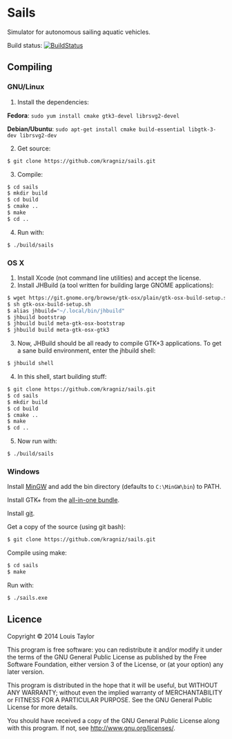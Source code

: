 Sails
====

Simulator for autonomous sailing aquatic vehicles.

Build status: [![BuildStatus](https://travis-ci.org/kragniz/sails.png?branch=master)](https://travis-ci.org/kragniz/sails)

Compiling
---------

### GNU/Linux

  1. Install the dependencies:

  __Fedora__: `sudo yum install cmake gtk3-devel librsvg2-devel`

  __Debian/Ubuntu__: `sudo apt-get install cmake build-essential libgtk-3-dev librsvg2-dev`

  2. Get source:

  ```bash
  $ git clone https://github.com/kragniz/sails.git
  ```

  3. Compile:

  ```bash
  $ cd sails
  $ mkdir build
  $ cd build
  $ cmake ..
  $ make
  $ cd ..
  ```

  4. Run with:

  ```bash
  $ ./build/sails
  ```

### OS X

  1. Install Xcode (not command line utilities) and accept the license.
  2. Install JHBuild (a tool written for building large GNOME applications):

  ```bash
  $ wget https://git.gnome.org/browse/gtk-osx/plain/gtk-osx-build-setup.sh
  $ sh gtk-osx-build-setup.sh
  $ alias jhbuild="~/.local/bin/jhbuild"
  $ jhbuild bootstrap
  $ jhbuild build meta-gtk-osx-bootstrap
  $ jhbuild build meta-gtk-osx-gtk3
  ```

  3. Now, JHBuild should be all ready to compile GTK+3 applications. To get a
     sane build environment, enter the jhbuild shell:

  ```bash
  $ jhbuild shell
  ```

  4. In this shell, start building stuff:

  ```bash
  $ git clone https://github.com/kragniz/sails.git
  $ cd sails
  $ mkdir build
  $ cd build
  $ cmake ..
  $ make
  $ cd ..
  ```

  5. Now run with:

  ```bash
  $ ./build/sails
  ```

### Windows

Install [MinGW](http://www.mingw.org/) and add the bin directory (defaults to
`C:\MinGW\bin`) to PATH.

Install GTK+ from the [all-in-one bundle](http://www.gtk.org/download/win32_tutorial.php).

Install [git](http://git-scm.com/download/win).

Get a copy of the source (using git bash):

```bash
$ git clone https://github.com/kragniz/sails.git
```

Compile using make:

```bash
$ cd sails
$ make
```

Run with:

```bash
$ ./sails.exe
```

Licence
-------

Copyright © 2014 Louis Taylor

This program is free software: you can redistribute it and/or modify it under
the terms of the GNU General Public License as published by the Free Software
Foundation, either version 3 of the License, or (at your option) any later
version.

This program is distributed in the hope that it will be useful, but WITHOUT ANY
WARRANTY; without even the implied warranty of MERCHANTABILITY or FITNESS FOR A
PARTICULAR PURPOSE.  See the GNU General Public License for more details.

You should have received a copy of the GNU General Public License along with
this program.  If not, see <http://www.gnu.org/licenses/>.
